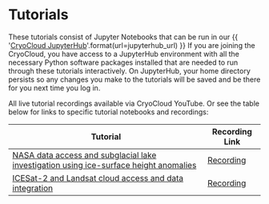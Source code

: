 # Tutorials

These tutorials consist of Jupyter Notebooks that can be run in our
{{ '[CryoCloud JupyterHub]({url})'.format(url=jupyterhub_url) }}
If you are joining the CryoCloud, you have access to a JupyterHub environment
with all the necessary Python software packages installed that are needed to run
through these tutorials interactively. On JupyterHub, your home directory persists
so any changes you make to the tutorials will be saved and be there for you next
time you log in.

All live tutorial recordings available via CryoCloud YouTube. Or see the table below for links to specific tutorial notebooks and recordings:


| Tutorial | Recording Link |
| ---  | --- |
| [NASA data access and subglacial lake investigation using ice-surface height anomalies](https://book.cryointhecloud.com/tutorials/IS2_ATL15_surface_height_anomalies/IS2_ATL15_surface_height_anomalies.html) | [Recording](https://youtu.be/HnGsCKyxkPo)
| [ICESat-2 and Landsat cloud access and data integration](https://book.cryointhecloud.com/tutorials/IS2_cloud_Landsat_integration.html) | [Recording](https://youtu.be/QNrDlwiomgc)
